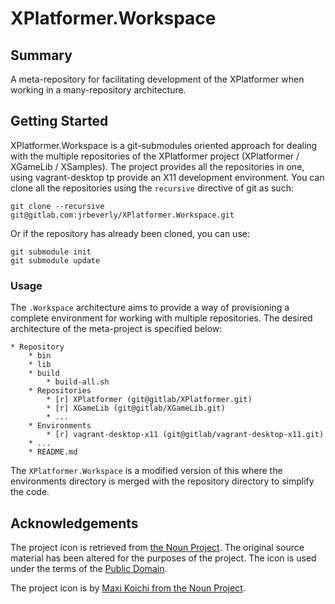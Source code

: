 # XPlatformer.Workspace

## Summary

A meta-repository for facilitating development of the XPlatformer when working in a many-repository architecture.

## Getting Started

XPlatformer.Workspace is a git-submodules oriented approach for dealing with the multiple repositories of the XPlatformer project (XPlatformer / XGameLib / XSamples). The project provides all the repositories in one, using vagrant-desktop tp provide an X11 development environment. You can clone all the repositories using the `recursive` directive of git as such:

```
git clone --recursive git@gitlab.com:jrbeverly/XPlatformer.Workspace.git
```

Or if the repository has already been cloned, you can use:

```
git submodule init
git submodule update
```

### Usage

The `.Workspace` architecture aims to provide a way of provisioning a complete environment for working with multiple repositories. The desired architecture of the meta-project is specified below: 

```
* Repository
    * bin
    * lib
    * build
        * build-all.sh
    * Repositories
        * [r] XPlatformer (git@gitlab/XPlatformer.git)
        * [r] XGameLib (git@gitlab/XGameLib.git)
        * ...
    * Environments
        * [r] vagrant-desktop-x11 (git@gitlab/vagrant-desktop-x11.git)
    * ...
    * README.md
```

The `XPlatformer.Workspace` is a modified version of this where the environments directory is merged with the repository directory to simplify the code.

## Acknowledgements

The project icon is retrieved from [the Noun Project](docs/icon/icon.json). The original source material has been altered for the purposes of the project. The icon is used under the terms of the [Public Domain](https://creativecommons.org/publicdomain/zero/1.0/).

The project icon is by [Maxi Koichi from the Noun Project](https://thenounproject.com/term/package/137417/).